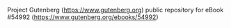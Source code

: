 Project Gutenberg (https://www.gutenberg.org) public repository for
eBook #54992 (https://www.gutenberg.org/ebooks/54992)
